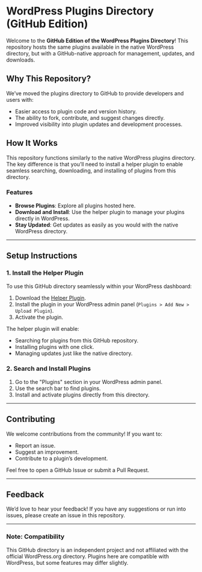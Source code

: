 # WordPress Plugins Directory (GitHub Edition)

Welcome to the **GitHub Edition of the WordPress Plugins Directory**! This repository hosts the same plugins available in the native WordPress directory, but with a GitHub-native approach for management, updates, and downloads.

## Why This Repository?

We’ve moved the plugins directory to GitHub to provide developers and users with:  
- Easier access to plugin code and version history.  
- The ability to fork, contribute, and suggest changes directly.  
- Improved visibility into plugin updates and development processes.

## How It Works  

This repository functions similarly to the native WordPress plugins directory. The key difference is that you’ll need to install a helper plugin to enable seamless searching, downloading, and installing of plugins from this directory.

### Features  
- **Browse Plugins**: Explore all plugins hosted here.  
- **Download and Install**: Use the helper plugin to manage your plugins directly in WordPress.  
- **Stay Updated**: Get updates as easily as you would with the native WordPress directory.  

---

## Setup Instructions  

### 1. Install the Helper Plugin  

To use this GitHub directory seamlessly within your WordPress dashboard:  
1. Download the [Helper Plugin](#).  
2. Install the plugin in your WordPress admin panel (`Plugins > Add New > Upload Plugin`).  
3. Activate the plugin.

The helper plugin will enable:  
- Searching for plugins from this GitHub repository.  
- Installing plugins with one click.  
- Managing updates just like the native directory.  

### 2. Search and Install Plugins  

1. Go to the "Plugins" section in your WordPress admin panel.  
2. Use the search bar to find plugins.  
3. Install and activate plugins directly from this directory.

---

## Contributing  

We welcome contributions from the community! If you want to:  
- Report an issue.  
- Suggest an improvement.  
- Contribute to a plugin’s development.  

Feel free to open a GitHub Issue or submit a Pull Request.  

---

## Feedback  

We’d love to hear your feedback! If you have any suggestions or run into issues, please create an issue in this repository.  

---

### Note: Compatibility  

This GitHub directory is an independent project and not affiliated with the official WordPress.org directory. Plugins here are compatible with WordPress, but some features may differ slightly.  
